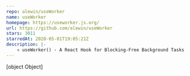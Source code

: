 ```yaml
---
repo: alewin/useWorker
name: useWorker
homepage: https://useworker.js.org/
url: https://github.com/alewin/useWorker
stars: 3011
starredAt: 2020-05-01T19:05:21Z
description: |-
    ⚛️ useWorker() - A React Hook for Blocking-Free Background Tasks
---
```


[object Object]

